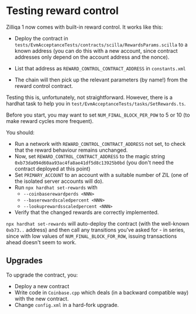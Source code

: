 # Testing reward control

Zilliqa 1 now comes with built-in reward control. It works like this:

 * Deploy the contract in
   `tests/EvmAcceptanceTests/contracts/scilla/RewardsParams.scilla` to
   a known address (you can do this with a new account, since contract
   addresses only depend on the account address and the nonce).

 * List that address as `REWARD_CONTROL_CONTRACT_ADDRESS` in `constants.xml`

 * The chain will then pick up the relevant parameters (by name!) from
   the reward control contract.

Testing this is, unfortunately, not straightforward. However, there is a hardhat task to help you in `test/EvmAcceptanceTests/tasks/SetRewards.ts`.

Before you start, you may want to set `NUM_FINAL_BLOCK_PER_POW` to 5 or 10 (to make reward cycles more frequent).

You should:

  * Run a network with `REWARD_CONTROL_CONTRACT_ADDRESS` not set, to check that the reward behaviour remains unchanged.
  * Now, set `REWARD_CONTROL_CONTRACT_ADDRESS` to the magic string `0xb73da094d60aa93ac4fa8ae41df5d8c13925b0bd` (you don't need the contract deployed at this point)
  * Set `PRIMARY_ACCOUNT` to an account with a suitable number of ZIL (one of the isolated server accounts will do).
  * Run `npx hardhat set-rewards` with
     * `--coinbaserewardperds <NNN>`
     * `--baserewardscaledpercent <NNN>`
     * `--lookuprewardsscaledpercent <NNN>`
  * Verify that the changed rewards are correctly implemented.

`npx hardhat set-rewards` will auto-deploy the contract (with the
well-known `0xb73..` address) and then call any transitions you've
asked for - in series, since with low values of
`NUM_FINAL_BLOCK_FOR_ROW`, issuing transactions ahead doesn't seem to
work.

## Upgrades

To upgrade the contract, you:

 * Deploy a new contract
 * Write code in `Coinbase.cpp` which deals (in a backward compatible way) with the new contract.
 * Change `config.xml` in a hard-fork upgrade.
 
